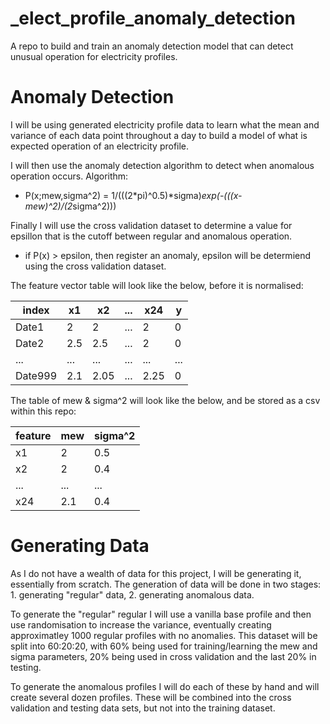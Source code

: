 # _elect_profile_anomaly_detection
A repo to build and train an anomaly detection model that can detect unusual operation for electricity profiles.


# Anomaly Detection
I will be using generated electricity profile data to learn what the mean and variance of each data point throughout a day to build a model of what is expected operation of an electricity profile.

I will then use the anomaly detection algorithm to detect when anomalous operation occurs.
Algorithm: 
- P(x;mew,sigma^2) = 1/(((2*pi)^0.5)*sigma)*exp(-(((x-mew)^2)/(2*sigma^2)))

Finally I will use the cross validation dataset to determine a value for epsillon that is the cutoff between regular and anomalous operation.
- if P(x) > epsilon, then register an anomaly, epsilon will be determiend using the cross validation dataset.

The feature vector table will look like the below, before it is normalised:

| index   | x1  | x2   | ... | x24  | y   |
|---------|-----|------|-----|------|-----|
| Date1   | 2   | 2    | ... | 2    | 0   |
| Date2   | 2.5 | 2.5  | ... | 2    | 0   |
| ...     | ... | ...  | ... | ...  | ... |
| Date999 | 2.1 | 2.05 | ... | 2.25 | 0   |

The table of mew & sigma^2 will look like the below, and be stored as a csv within this repo:

| feature | mew | sigma^2 |
|---------|-----|---------|
| x1      | 2   | 0.5     |
| x2      | 2   | 0.4     |
| ...     | ... | ...     |
| x24     | 2.1 | 0.4     |

# Generating Data
As I do not have a wealth of data for this project, I will be generating it, essentially from scratch. The generation of data will be done in two stages: 1. generating "regular" data, 2. generating anomalous data.

To generate the "regular" regular I will use a vanilla base profile and then use randomisation to increase the variance, eventually creating approximatley 1000 regular profiles with no anomalies. This dataset will be split into 60:20:20, with 60% being used for training/learning the mew and sigma parameters, 20% being used in cross validation and the last 20% in testing.

To generate the anomalous profiles I will do each of these by hand and will create several dozen profiles. These will be combined into the cross validation and testing data sets, but not into the training dataset.

